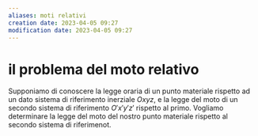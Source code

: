 ```yaml
---
aliases: moti relativi
creation date: 2023-04-05 09:27
modification date: 2023-04-05 09:27
---
```


# il problema del moto relativo
Supponiamo di conoscere la legge oraria di un punto materiale rispetto ad un dato sistema di riferimento inerziale $Oxyz$, e la legge del moto di un secondo sistema di riferimento $O'x'y'z'$ rispetto al primo. Vogliamo determinare la legge del moto del nostro punto materiale rispetto al secondo sistema di riferimenot.



